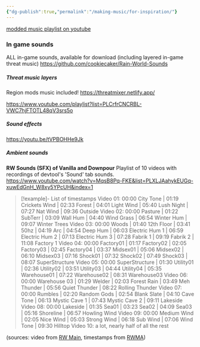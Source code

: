 ```yaml
---
{"dg-publish":true,"permalink":"/making-music/for-inspiration/"}
---
```


[modded music playlist on youtube](https://www.youtube.com/playlist?list=PLwcrdolHhE9F22jCsIdrz_LNd3hA8HO2F)

### In game sounds
ALL in-game sounds, available for download (including layered in-game threat music)
https://github.com/cookiecaker/Rain-World-Sounds

##### Threat music layers
Region mods music included!
https://threatmixer.netlify.app/

https://www.youtube.com/playlist?list=PLCrfrCNCRBL-VWC7hjFTOTL48qV3srs5o

##### Sound effects
https://youtu.be/tVPBOHHe9Jk

##### Ambient sounds
**RW Sounds (SFX) of Vanilla and Downpour**
Playlist of 10 videos with recordings of devtool's 'Sound' tab sounds.
https://www.youtube.com/watch?v=MqsB8Pq-FKE&list=PLXLJAahykEUGq-xuwEdGnH_W8xy5YPcUH&index=1

> [!example]- List of timestamps
> Video 01: 00:00 City Tone | 01:19 Crickets Wind | 02:33 Forest | 04:01 Light Wind | 05:40 Lush Night | 07:27 Nat Wind | 09:36 Outside
> Video 02: 00:00 Pasture | 01:22 SubTerr | 03:09 Wall Hum | 04:40 Wind Grass | 06:54 Winter Hum | 09:07 Winter Trees
> Video 03: 00:00 Woods | 01:40 12th Floor | 03:41 50hz | 04:19 Arc | 04:54 Deep Hum | 06:03 Electric Hum 1 | 06:59 Electric Hum 2 | 07:13 Electric Hum 3 | 07:28 Fabrik 1 | 09:19 Fabrik 2 | 11:08 Factory 1
> Video 04: 00:00 Factory01 | 01:17 Factory02 | 02:05 Factory03 | 02:45 Factory04 | 03:37 Midsex01 | 05:06 Midsex02 | 06:10 Midsex03 | 07:16 Shock01 | 07:32 Shock02 | 07:49 Shock03 | 08:07 SuperStructure
> Video 05: 00:00 SuperStructure | 01:30 Utility01 | 02:36 Utility02 | 03:51 Utility03 | 04:44 Utility04 | 05:35 Warehouse01 | 07:22 Warehouse02 | 08:31 Warehouse03
> Video 06: 00:00 Warehouse 03 | 01:29 Welder | 02:03 Forest Rain | 03:49 Meh Thunder | 05:56 Quiet Thunder | 08:22 Rolling Thunder
> Video 07: 00:00 Rumbles | 02:20 Random Gods | 02:54 Blank Slate | 04:10 Cave Tone | 06:13 Mystic Cave 1 | 07:43 Mystic Cave 2 | 09:11 Lakeside
> Video 08: 00:00 Lakeside | 01:35 Sea01 | 03:23 Sea02 | 04:09 Sea03 | 05:16 Shoreline | 06:57 Howling Wind
> Video 09: 00:00 Medium Wind | 02:05 Nice Wind | 05:03 Strong Wind | 06:18 Sub Wind | 07:06 Wind Tone | 09:30 Hilltop
> Video 10: a lot, nearly half of all the rest

(sources: video from [RW Main](https://discord.com/channels/291184728944410624/838185248981385256/1206370168192893008), timestamps from [RWMA](https://discord.com/channels/1083481230839922688/1083506128010358915/1288236364328079502))
